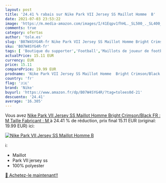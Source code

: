 ```yaml
---
layout: post
title: '24.41 % rabais sur Nike Park VII Jersey SS Maillot Homme  B'
date: 2021-07-03 23:53:22
image: 'https://m.media-amazon.com/images/I/41Eqpv1fhHL._SL500_._SL400_.jpg'
comments: true
category: ofertas
author: 'tole.es'
slug: 'B07W4SYG4R-fr Nike Park VII Jersey SS Maillot Homme Bright Crimson/Black...'
sku: 'B07W4SYG4R-fr'
tags: [ 'Boutique du supporter','Football','Maillots de joueur de football homme','Sports et Loisirs','Vêtements de football','Vêtements de football homme','Vêtements et équipement de sport','nike', ]
actualPrice: 15.11 EUR
currency: EUR
price: 15.11
comparePrice: 19.99 EUR
prodname: 'Nike Park VII Jersey SS Maillot Homme  Bright Crimson/Black  FR : M  Taille Fabricant : M '
country: 'fr'
flag: '🇫🇷'
brand: 'Nike'
buyurl: 'https://www.amazon.fr/dp/B07W4SYG4R/?tag=tolees0d-21'
descuento: '24.41'
average: '16.305'
---
```


Vous avez [Nike Park VII Jersey SS Maillot Homme  Bright Crimson/Black  FR : M  Taille Fabricant : M ](https://www.amazon.fr/dp/B07W4SYG4R/?tag=tolees0d-21)  à  24.41 % de réduction, prix final  15.11 EUR (original: 19.99 EUR) ici:

[![Nike Park VII Jersey SS Maillot Homme  B](https://m.media-amazon.com/images/I/41Eqpv1fhHL._SL500_._SL400_.jpg)](https://www.amazon.fr/dp/B07W4SYG4R/?tag=tolees0d-21)

ℹ️:

- Maillot
- Park VII jersey ss
- 100% polyester

[🛒 Achetez-le maintenant!!](https://www.amazon.fr/dp/B07W4SYG4R/?tag=tolees0d-21)
